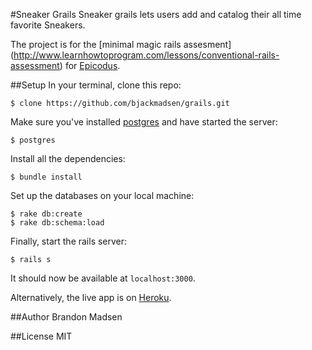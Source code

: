 #Sneaker Grails
Sneaker grails lets users add and catalog their all time favorite Sneakers.

The project is for the [minimal magic rails assesment] (http://www.learnhowtoprogram.com/lessons/conventional-rails-assessment) for [Epicodus](http://www.epicodus.com/).

##Setup
In your terminal, clone this repo:

```console
$ clone https://github.com/bjackmadsen/grails.git
```

Make sure you've installed [postgres](http://www.postgresql.org/download/) and have started the server:

```console
$ postgres
```

Install all the dependencies:

```console
$ bundle install
```

Set up the databases on your local machine:

```console
$ rake db:create
$ rake db:schema:load
```

Finally, start the rails server:

```console
$ rails s
```
It should now be available at `localhost:3000`.

Alternatively, the live app is on [Heroku](http://sneaker-grails.herokuapp.com/).

##Author
Brandon Madsen

##License
MIT
